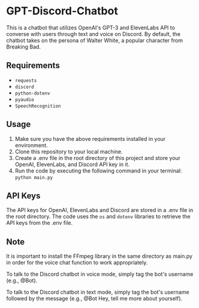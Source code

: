 # GPT-Discord-Chatbot

This is a chatbot that utilizes OpenAI's GPT-3 and ElevenLabs API to converse with users through text and voice on Discord. By default, the chatbot takes on the persona of Walter White, a popular character from Breaking Bad.

## Requirements

- `requests`
- `discord`
- `python-dotenv`
- `pyaudio`
- `SpeechRecognition`

## Usage

1. Make sure you have the above requirements installed in your environment.
2. Clone this repository to your local machine.
3. Create a .env file in the root directory of this project and store your OpenAI, ElevenLabs, and Discord API key in it.
4. Run the code by executing the following command in your terminal: `python main.py`

## API Keys

The API keys for OpenAI, ElevenLabs and Discord are stored in a .env file in the root directory. The code uses the `os` and `dotenv` libraries to retrieve the API keys from the .env file.

## Note
It is important to install the FFmpeg library in the same directory as main.py in order for the voice chat function to work appropriately.

To talk to the Discord chatbot in voice mode, simply tag the bot's username (e.g., @Bot).

To talk to the Discord chatbot in text mode, simply tag the bot's username followed by the message (e.g., @Bot Hey, tell me more about yourself).
